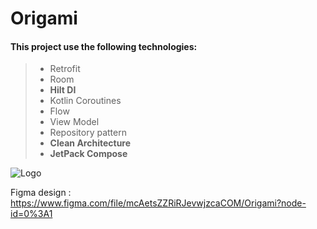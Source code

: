 # Origami

#### This project use the following technologies:

> - Retrofit
> - Room
> - **Hilt DI**
> - Kotlin Coroutines
> - Flow
> - View Model
> - Repository pattern
> - **Clean Architecture**
> - **JetPack Compose**

![Logo](https://8pic.ir/uploads/Screen-Shot-2021-08-27-at-2-12-13-AM.png)


Figma design : https://www.figma.com/file/mcAetsZZRiRJevwjzcaCOM/Origami?node-id=0%3A1
